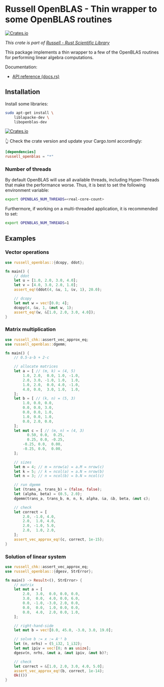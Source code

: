 # Russell OpenBLAS - Thin wrapper to some OpenBLAS routines

[![Crates.io](https://img.shields.io/crates/v/russell_openblas.svg)](https://crates.io/crates/russell_openblas)

_This crate is part of [Russell - Rust Scientific Library](https://github.com/cpmech/russell)_

This package implements a thin wrapper to a few of the OpenBLAS routines for performing linear algebra computations.

Documentation:

- [API reference (docs.rs)](https://docs.rs/russell_openblas)

## Installation

Install some libraries:

```bash
sudo apt-get install \
    liblapacke-dev \
    libopenblas-dev
```

[![Crates.io](https://img.shields.io/crates/v/russell_openblas.svg)](https://crates.io/crates/russell_openblas)

👆 Check the crate version and update your Cargo.toml accordingly:

```toml
[dependencies]
russell_openblas = "*"
```

### Number of threads

By default OpenBLAS will use all available threads, including Hyper-Threads that make the performance worse. Thus, it is best to set the following environment variable:

```bash
export OPENBLAS_NUM_THREADS=<real-core-count>
```

Furthermore, if working on a multi-threaded application, it is recommended to set:

```bash
export OPENBLAS_NUM_THREADS=1
```

## Examples

### Vector operations

```rust
use russell_openblas::{dcopy, ddot};

fn main() {
    // ddot
    let u = [1.0, 2.0, 3.0, 4.0];
    let v = [4.0, 3.0, 2.0, 1.0];
    assert_eq!(ddot(4, &u, 1, &v, 1), 20.0);

    // dcopy
    let mut w = vec![0.0; 4];
    dcopy(4, &u, 1, &mut w, 1);
    assert_eq!(w, &[1.0, 2.0, 3.0, 4.0]);
}
```

### Matrix multiplication

```rust
use russell_chk::assert_vec_approx_eq;
use russell_openblas::dgemm;

fn main() {
    // 0.5⋅a⋅b + 2⋅c

    // allocate matrices
    let a = [ // (m, k) = (4, 5)
        1.0, 2.0,  0.0, 1.0, -1.0,
        2.0, 3.0, -1.0, 1.0,  1.0,
        1.0, 2.0,  0.0, 4.0, -1.0,
        4.0, 0.0,  3.0, 1.0,  1.0,
    ];
    let b = [ // (k, n) = (5, 3)
        1.0, 0.0, 0.0,
        0.0, 0.0, 3.0,
        0.0, 0.0, 1.0,
        1.0, 0.0, 1.0,
        0.0, 2.0, 0.0,
    ];
    let mut c = [ // (m, n) = (4, 3)
          0.50, 0.0,  0.25,
          0.25, 0.0, -0.25,
        -0.25, 0.0,  0.00,
        -0.25, 0.0,  0.00,
    ];

    // sizes
    let m = 4; // m = nrow(a) = a.M = nrow(c)
    let k = 5; // k = ncol(a) = a.N = nrow(b)
    let n = 3; // n = ncol(b) = b.N = ncol(c)

    // run dgemm
    let (trans_a, trans_b) = (false, false);
    let (alpha, beta) = (0.5, 2.0);
    dgemm(trans_a, trans_b, m, n, k, alpha, &a, &b, beta, &mut c);

    // check
    let correct = [
        2.0, -1.0, 4.0,
        2.0,  1.0, 4.0,
        2.0, -1.0, 5.0,
        2.0,  1.0, 2.0,
    ];
    assert_vec_approx_eq!(c, correct, 1e-15);
}
```

### Solution of linear system

```rust
use russell_chk::assert_vec_approx_eq;
use russell_openblas::{dgesv, StrError};

fn main() -> Result<(), StrError> {
    // matrix
    let mut a = [
        2.0,  3.0,  0.0, 0.0, 0.0,
        3.0,  0.0,  4.0, 0.0, 6.0,
        0.0, -1.0, -3.0, 2.0, 0.0,
        0.0,  0.0,  1.0, 0.0, 0.0,
        0.0,  4.0,  2.0, 0.0, 1.0,
    ];

    // right-hand-side
    let mut b = vec![8.0, 45.0, -3.0, 3.0, 19.0];

    // solve b := x := A⁻¹ b
    let (n, nrhs) = (5_i32, 1_i32);
    let mut ipiv = vec![0; n as usize];
    dgesv(n, nrhs, &mut a, &mut ipiv, &mut b)?;

    // check
    let correct = &[1.0, 2.0, 3.0, 4.0, 5.0];
    assert_vec_approx_eq!(b, correct, 1e-14);
    Ok(())
}
```
